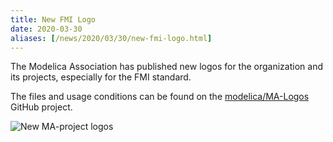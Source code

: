 ```yaml
---
title: New FMI Logo
date: 2020-03-30
aliases: [/news/2020/03/30/new-fmi-logo.html]
---
```



The Modelica Association has published new logos for the organization and its projects, especially for the FMI standard.

The files and usage conditions can be found on the [modelica/MA-Logos](https://github.com/modelica/MA-Logos) GitHub project.

<img src="https://github.com/modelica/MA-Logos/raw/master/HighRes/Modelica_Association_Projects.png" alt="New MA-project logos" style="max-width:100%;">
